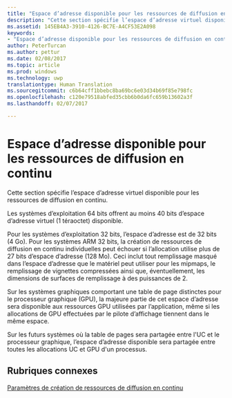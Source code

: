 ```yaml
---
title: "Espace d’adresse disponible pour les ressources de diffusion en continu"
description: "Cette section spécifie l’espace d’adresse virtuel disponible pour les ressources de diffusion en continu."
ms.assetid: 145EB4A3-3910-4126-BC7E-A4CF53E2A098
keywords:
- "Espace d’adresse disponible pour les ressources de diffusion en continu"
author: PeterTurcan
ms.author: pettur
ms.date: 02/08/2017
ms.topic: article
ms.prod: windows
ms.technology: uwp
translationtype: Human Translation
ms.sourcegitcommit: c6b64cff1bbebc8ba69bc6e03d34b69f85e798fc
ms.openlocfilehash: c120e79518abfed35cbb6b0da6fc659b13602a3f
ms.lasthandoff: 02/07/2017

---
```


# <a name="address-space-available-for-streaming-resources"></a>Espace d’adresse disponible pour les ressources de diffusion en continu


Cette section spécifie l’espace d’adresse virtuel disponible pour les ressources de diffusion en continu.

Les systèmes d’exploitation 64 bits offrent au moins 40 bits d’espace d’adresse virtuel (1 téraoctet) disponible.

Pour les systèmes d’exploitation 32 bits, l’espace d’adresse est de 32 bits (4 Go). Pour les systèmes ARM 32 bits, la création de ressources de diffusion en continu individuelles peut échouer si l’allocation utilise plus de 27 bits d’espace d’adresse (128 Mo). Ceci inclut tout remplissage masqué dans l’espace d’adresse que le matériel peut utiliser pour les mipmaps, le remplissage de vignettes compressées ainsi que, éventuellement, les dimensions de surfaces de remplissage à des puissances de 2.

Sur les systèmes graphiques comportant une table de page distinctes pour le processeur graphique (GPU), la majeure partie de cet espace d’adresse sera disponible aux ressources GPU utilisées par l’application, même si les allocations de GPU effectuées par le pilote d’affichage tiennent dans le même espace.

Sur les futurs systèmes où la table de pages sera partagée entre l'UC et le processeur graphique, l’espace d’adresse disponible sera partagée entre toutes les allocations UC et GPU d'un processus.

## <a name="span-idrelated-topicsspanrelated-topics"></a><span id="related-topics"></span>Rubriques connexes


[Paramètres de création de ressources de diffusion en continu](streaming-resource-creation-parameters.md)

 

 





